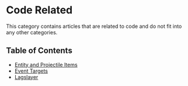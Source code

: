 # Code Related

This category contains articles that are related to code and do not fit into any other categories.

## Table of Contents
- [Entity and Projectile Items](Other/Code_Related/Entity_and_Projectile_Items.md)
- [Event Targets](Other/Code_Related/Event_Targets.md)
- [Lagslayer](Other/Code_Related/Lagslayer.md)
